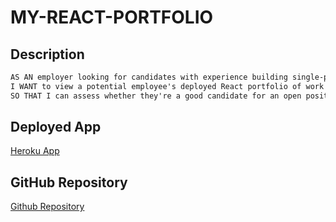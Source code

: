 # MY-REACT-PORTFOLIO

## Description

```md
AS AN employer looking for candidates with experience building single-page applications
I WANT to view a potential employee's deployed React portfolio of work samples
SO THAT I can assess whether they're a good candidate for an open position
```

## Deployed App

[Heroku App](https://samrapow.github.io/my-react-portfolio/)

## GitHub Repository

[Github Repository](https://github.com/samrapow/my-react-portfolio)